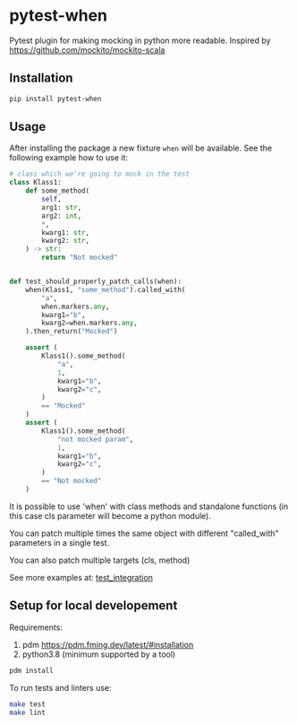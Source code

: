 # pytest-when

Pytest plugin for making mocking in python more readable.
Inspired by <https://github.com/mockito/mockito-scala>

## Installation

```bash
pip install pytest-when
```


## Usage

After installing the package a new fixture `when` will be available.
See the following example how to use it:

```python
# class which we're going to mock in the test
class Klass1:
    def some_method(
        self,
        arg1: str,
        arg2: int,
        *,
        kwarg1: str,
        kwarg2: str,
    ) -> str:
        return "Not mocked"


def test_should_properly_patch_calls(when):
    when(Klass1, "some_method").called_with(
        "a",
        when.markers.any,
        kwarg1="b",
        kwarg2=when.markers.any,
    ).then_return("Mocked")

    assert (
        Klass1().some_method(
            "a",
            1,
            kwarg1="b",
            kwarg2="c",
        )
        == "Mocked"
    )
    assert (
        Klass1().some_method(
            "not mocked param",
            1,
            kwarg1="b",
            kwarg2="c",
        )
        == "Not mocked"
    )
```

It is possible to use 'when' with class methods and standalone functions
(in this case cls parameter will become a python module).

You can patch multiple times the same object with different "called_with"
parameters in a single test.

You can also patch multiple targets (cls, method)

See more examples at:
[test_integration](tests/test_integration.py)


## Setup for local developement

Requirements:
1. pdm <https://pdm.fming.dev/latest/#installation>
2. python3.8 (minimum supported by a tool)

```bash
pdm install
```

To run tests and linters use:
```bash
make test
make lint
```
